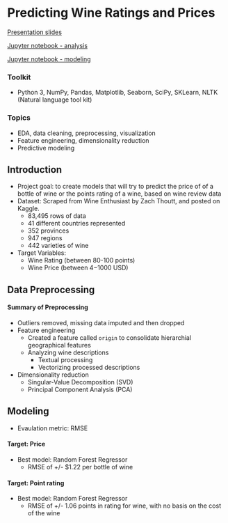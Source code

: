 # Predicting Wine Ratings and Prices

[Presentation slides](https://github.com/pbhag/Thinkful/blob/master/Supervised%20Learning%20Capstone:%20Wine%20Reviews/Wine%20Reviews%20powerpoint.pptx)

[Jupyter notebook - analysis](https://github.com/pbhag/Thinkful/blob/master/Supervised%20Learning%20Capstone:%20Wine%20Reviews/Wine%20Reviews.ipynb)

[Jupyter notebook - modeling](https://github.com/pbhag/Thinkful/blob/master/Supervised%20Learning%20Capstone:%20Wine%20Reviews/Wine_Reviews_Analysis_Final.ipynb)

### Toolkit
* Python 3, NumPy, Pandas, Matplotlib, Seaborn, SciPy, SKLearn, NLTK (Natural language tool kit)

### Topics 
* EDA, data cleaning, preprocessing, visualization
* Feature engineering,  dimensionality reduction
* Predictive modeling

## Introduction
* Project goal: to create models that will try to predict the price of of a bottle of wine or the points rating of a wine, based on wine review data
* Dataset: Scraped from Wine Enthusiast by Zach Thoutt, and posted on Kaggle. 
  * 83,495 rows of data
  * 41 different countries represented 
  * 352 provinces 
  * 947 regions 
  * 442 varieties of wine
* Target Variables: 
  * Wine Rating (between 80-100 points)
  * Wine Price (between $4-$1000 USD)

## Data Preprocessing
#### Summary of Preprocessing
* Outliers removed, missing data imputed and then dropped
* Feature engineering
  * Created a feature called `origin` to consolidate hierarchial geographical features
  * Analyzing wine descriptions
    * Textual processing 
    * Vectorizing processed descriptions
* Dimensionality reduction
  * Singular-Value Decomposition (SVD)
  * Principal Component Analysis (PCA)

## Modeling
* Evaulation metric: RMSE
#### Target: Price
* Best model: Random Forest Regressor 
  * RMSE of +/- $1.22 per bottle of wine
#### Target: Point rating
* Best model: Random Forest Regressor
  * RMSE of +/- 1.06 points in rating for wine, with no basis on the cost of the wine


